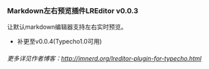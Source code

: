 ### Markdown左右预览插件LREditor v0.0.3

让默认markdown编辑器支持左右实时预览。

- 补更至v0.0.4(Typecho1.0可用)

###### 更多详见作者博客：http://imnerd.org/lreditor-plugin-for-typecho.html